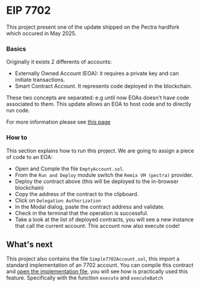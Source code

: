 # EIP 7702

This project present one of the update shipped on the Pectra hardfork which occured in May 2025.

### Basics

Originally it exists 2 differents of accounts:
- Externally Owned Account (EOA): it requires a private key and can initiate transactions.
- Smart Contract Account. It represents code deployed in the blockchain.

These two concepts are separated: e.g until now EOAs doesn't have code associated to them.
This update allows an EOA to host code and to directly run code.

For more information please see [this page](https://eip7702.io)

### How to

This section explains how to run this project. We are going to assign a piece of code to an EOA:

- Open and Comple the file `EmptyAccount.sol`.
- From the `Run and Deploy` module switch the `Remix VM (pectra)` provider.
- Deploy the contract above (this will be deployed to the in-browser blockchain)
- Copy the address of the contract to the clipboard.
- Click on `Delegation Authorization`
- In the Modal dialog, paste the contract address and validate.
- Check in the terminal that the operation is successful.
- Take a look at the list of deployed contracts, you will see a new instance that call the current account. This account now also execute code!

## What's next

This project also contains the file `Simple7702Account.sol`,
this import a standard implementation of an 7702 account.
You can compile this contract and [open the implementation file](https://github.com/eth-infinitism/account-abstraction/blob/v0.8.0/contracts/accounts/Simple7702Account.sol), you will see how is practically used this feature. Specifically with the function `execute` and `executeBatch`



